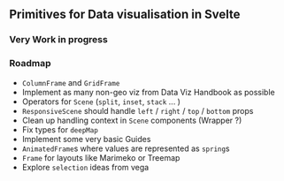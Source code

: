 ## Primitives for Data visualisation in Svelte

### Very Work in progress

### Roadmap

* `ColumnFrame` and `GridFrame`
* Implement as many non-geo viz from Data Viz Handbook as possible
* Operators for `Scene` (`split`, `inset`, `stack` ... ) 
* `ResponsiveScene` should handle `left` / `right` / `top` / `bottom` props
* Clean up handling context in `Scene` components (Wrapper ?)
* Fix types for `deepMap`
* Implement some very basic Guides
* `AnimatedFrame`s where values are represented as `spring`s
* `Frame` for layouts like Marimeko or Treemap
* Explore `selection` ideas from vega 
